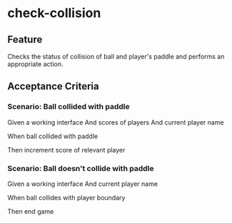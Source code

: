 # check-collision

## Feature

Checks the status of collision of ball and player's
paddle and performs an appropriate action.

## Acceptance Criteria

### Scenario: Ball collided with paddle

Given a working interface
And scores of players
And current player name

When ball collided with paddle

Then increment score of relevant player

### Scenario: Ball doesn't collide with paddle

Given a working interface
And current player name

When ball collides with player boundary

Then end game
